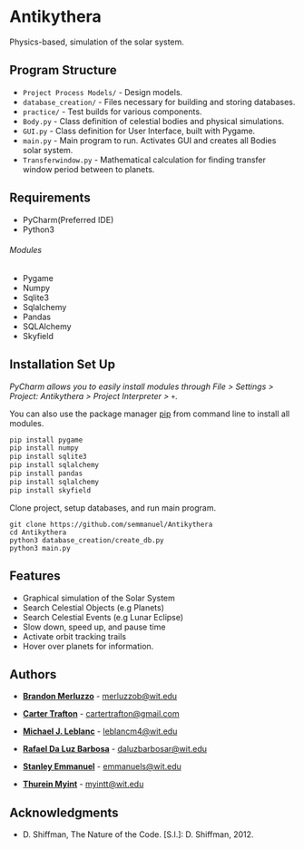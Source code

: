 # Antikythera

Physics-based, simulation of the solar system.

## Program Structure
- ``Project Process Models/`` - Design models.
- ``database_creation/`` - Files necessary for building and storing databases.
- ``practice/`` - Test builds for various components.
- ``Body.py`` - Class definition of celestial bodies and physical simulations.
- ``GUI.py`` - Class definition for User Interface, built with Pygame.
- ``main.py`` - Main program to run. Activates GUI and creates all Bodies solar system.
- ``Transferwindow.py`` - Mathematical calculation for finding transfer window period between to planets.

## Requirements
- PyCharm(Preferred IDE)
- Python3
###### Modules
- Pygame
- Numpy
- Sqlite3
- Sqlalchemy
- Pandas
- SQLAlchemy
- Skyfield

## Installation Set Up
*PyCharm allows you to easily install modules through File > Settings > Project: Antikythera > Project Interpreter >* ``+``.

You can also use the package manager [pip](https://pip.pypa.io/en/stable/) from command line to install all modules.
```bash
pip install pygame
pip install numpy
pip install sqlite3
pip install sqlalchemy
pip install pandas
pip install sqlalchemy
pip install skyfield
```

Clone project, setup databases, and run main program.
```
git clone https://github.com/semmanuel/Antikythera
cd Antikythera
python3 database_creation/create_db.py  
python3 main.py
```

## Features
- Graphical simulation of the Solar System
- Search Celestial Objects (e.g Planets)
- Search Celestial Events (e.g Lunar Eclipse)
- Slow down, speed up, and pause time
- Activate orbit tracking trails
- Hover over planets for information.

## Authors
* [**Brandon Merluzzo**](https://github.com/mishakh) - merluzzob@wit.edu

* [**Carter Trafton**](https://github.com/cartertrafton) - cartertrafton@gmail.com

* [**Michael J. Leblanc**](https://github.com/mleblanc98) - leblancm4@wit.edu

* [**Rafael Da Luz Barbosa**](https://github.com/itsraf) - daluzbarbosar@wit.edu

* [**Stanley Emmanuel**](https://github.com/semmanuel) - emmanuels@wit.edu

* [**Thurein Myint**](https://github.com/trmyint97) - myintt@wit.edu


## Acknowledgments

- D. Shiffman, The Nature of the Code. [S.l.]: D. Shiffman, 2012.
